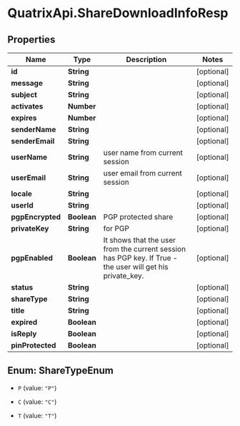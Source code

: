 # QuatrixApi.ShareDownloadInfoResp

## Properties
Name | Type | Description | Notes
------------ | ------------- | ------------- | -------------
**id** | **String** |  | [optional] 
**message** | **String** |  | [optional] 
**subject** | **String** |  | [optional] 
**activates** | **Number** |  | [optional] 
**expires** | **Number** |  | [optional] 
**senderName** | **String** |  | [optional] 
**senderEmail** | **String** |  | [optional] 
**userName** | **String** | user name from current session | [optional] 
**userEmail** | **String** | user email from current session | [optional] 
**locale** | **String** |  | [optional] 
**userId** | **String** |  | [optional] 
**pgpEncrypted** | **Boolean** | PGP protected share | [optional] 
**privateKey** | **String** | for PGP | [optional] 
**pgpEnabled** | **Boolean** | It shows that the user from the current session has PGP key. If True - the user will get his private_key. | [optional] 
**status** | **String** |  | [optional] 
**shareType** | **String** |  | [optional] 
**title** | **String** |  | [optional] 
**expired** | **Boolean** |  | [optional] 
**isReply** | **Boolean** |  | [optional] 
**pinProtected** | **Boolean** |  | [optional] 


<a name="ShareTypeEnum"></a>
## Enum: ShareTypeEnum


* `P` (value: `"P"`)

* `C` (value: `"C"`)

* `T` (value: `"T"`)




